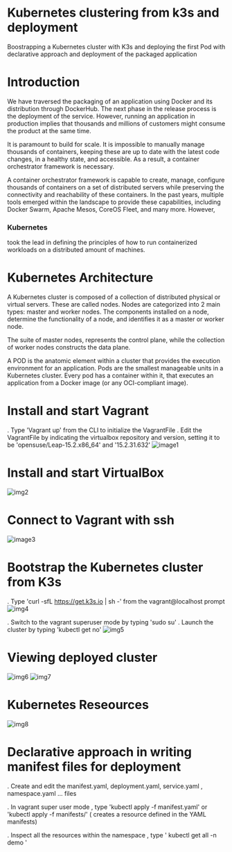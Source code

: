 # Kubernetes clustering from k3s and deployment 
Boostrapping a Kubernetes cluster with K3s and deploying the first Pod with declarative approach and deployment of the packaged application

# Introduction

We have traversed the packaging of an application using Docker and its distribution through DockerHub. The next phase in the release process is the deployment of the service. However, running an application in production implies that thousands and millions of customers might consume the product at the same time. 

It is paramount to build for scale. It is impossible to manually manage thousands of containers, keeping these are up to date with the latest code changes, in a healthy state, and accessible. As a result, a container orchestrator framework is necessary. 

A container orchestrator framework is capable to create, manage, configure thousands of containers on a set of distributed servers while preserving the connectivity and reachability of these containers. In the past years, multiple tools emerged within the landscape to provide these capabilities, including Docker Swarm, Apache Mesos, CoreOS Fleet, and many more. However, 
### Kubernetes 
took the lead in defining the principles of how to run containerized workloads on a distributed amount of machines. 

# Kubernetes Architecture

A Kubernetes cluster is composed of a collection of distributed physical or virtual servers. These are called nodes. Nodes are categorized into 2 main types: master and worker nodes. The components installed on a node, determine the functionality of a node, and identifies it as a master or worker node.

The suite of master nodes, represents the control plane, while the collection of worker nodes constructs the data plane.

A POD is the anatomic element within a cluster that provides the execution environment for an application. Pods are the smallest manageable units in a Kubernetes cluster. Every pod has a container within it, that executes an application from a Docker image (or any OCI-compliant image). 

# Install and start Vagrant

. Type 'Vagrant up' from the CLI to initialize the VagrantFile 
. Edit the VagrantFile by indicating the virtualbox repository and version, setting it to be 'opensuse/Leap-15.2.x86_64' and '15.2.31.632'
![image1](screenshots/img1.png)

# Install and start VirtualBox 
![img2](screenshots/img2.png)


# Connect to Vagrant with ssh 
![image3](screenshots/img3.png)

# Bootstrap the Kubernetes cluster from K3s 
 . Type 'curl -sfL https://get.k3s.io | sh -' from the vagrant@localhost prompt
 ![img4](screenshots/img4.png)
 
 . Switch to the vagrant superuser mode by typing 'sudo su' 
 . Launch the cluster by typing 'kubectl get no'
 ![img5](screenshots/img5.png)
 
 # Viewing deployed cluster 
 ![img6](screenshots/img6.png)
 ![img7](screenshots/img7.png)
 
 # Kubernetes Reseources
 ![img8](screenshots/img8.png)
 
 # Declarative approach in writing manifest files for deployment
 . Create and edit the manifest.yaml, deployment.yaml, service.yaml , namespace.yaml ... files
 
 . In vagrant super user mode , type 'kubectl apply -f manifest.yaml' or 'kubectl apply -f manifests/' ( creates a resource defined in the YAML manifests)
 
 . Inspect all the resources within the namespace , type ' kubectl get all -n demo  '
 
 
 
 
 





